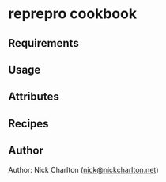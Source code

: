 # reprepro cookbook

## Requirements

## Usage

## Attributes

## Recipes

## Author

Author: Nick Charlton (<nick@nickcharlton.net>)

